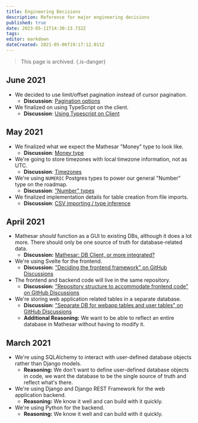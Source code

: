 ```yaml
---
title: Engineering Decisions
description: Reference for major engineering decisions
published: true
date: 2023-05-11T14:30:13.732Z
tags: 
editor: markdown
dateCreated: 2021-05-06T19:17:12.011Z
---
```


> This page is archived.
{.is-danger}

## June 2021
- We decided to use limit/offset pagination instead of cursor pagination.
	- **Discussion**: [Pagination options](https://github.com/centerofci/mathesar/discussions/177)
- We finalized on using TypeScript on the client.
	- **Discussion**: [Using Typescript on Client](https://github.com/centerofci/mathesar/discussions/145)

## May 2021
- We finalized what we expect the Mathesar "Money" type to look like.
	- **Discussion**: [Money type](https://github.com/centerofci/mathesar/discussions/118)
- We're going to store timezones with local timezone information, not as UTC.
  - **Discussion**: [Timezones](https://github.com/centerofci/mathesar/discussions/119)
- We're using `NUMERIC` Postgres types to power our general "Number" type on the roadmap.
	- **Discussion**: ["Number" types ](https://github.com/centerofci/mathesar/discussions/116)
- We finalized implementation details for table creation from file imports.
  - **Discussion**: [CSV importing / type inference](https://github.com/centerofci/mathesar/discussions/104)

## April 2021

- Mathesar _should_ function as a GUI to existing DBs, although it does a lot more. There should only be one source of truth for database-related data.
  - **Discussion:** [Mathesar: DB Client, or more integrated?](https://github.com/centerofci/mathesar/discussions/68)
- We're using Svelte for the frontend.
  - **Discussion:** ["Deciding the frontend framework" on GitHub Discussions](https://github.com/centerofci/mathesar/discussions/55)
- The frontend and backend code will live in the same repository.
  - **Discussion:** ["Repository structure to accommodate frontend code" on GitHub Discussions](https://github.com/centerofci/mathesar/discussions/53)
- We're storing web application related tables in a separate database.
  - **Discussion:** ["Separate DB for webapp tables and user tables" on GitHub Discussions](https://github.com/centerofci/mathesar/discussions/23)
  - **Additional Reasoning:** We want to be able to reflect an entire database in Mathesar without having to modify it.

## March 2021
- We're using SQLAlchemy to interact with user-defined database objects rather than Django models.
  - **Reasoning:** We don't want to define user-defined database objects in code, we want the database to be the single source of truth and reflect what's there.
- We're using Django and Django REST Framework for the web application backend.
  - **Reasoning:** We know it well and can build with it quickly.
- We're using Python for the backend.
  - **Reasoning:** We know it well and can build with it quickly.